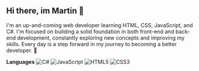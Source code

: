 ## Hi there, im Martin :wave: 

I'm an up-and-coming web developer learning HTML, CSS, JavaScript, and C#. I'm focused on building a solid foundation in both front-end and back-end development, constantly exploring new concepts and improving my skills. Every day is a step forward in my journey to becoming a better developer. 🚀

**Languages**
![C#](https://img.shields.io/badge/C%23-239120?style=for-the-badge&logo=csharp&logoColor=white)
![JavaScript](https://img.shields.io/badge/JavaScript-F7DF1E?style=for-the-badge&logo=javascript&logoColor=black)
![HTML5](https://img.shields.io/badge/HTML5-E34F26?style=for-the-badge&logo=html5&logoColor=white)
![CSS3](https://img.shields.io/badge/CSS3-1572B6?style=for-the-badge&logo=css3&logoColor=white)


